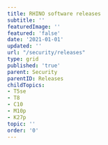 ```yaml
---
title: RHINO software releases
subtitle: ''
featuredImage: ''
featured: 'false'
date: '2021-01-01'
updated: ''
url: "/security/releases"
type: grid
published: 'true'
parent: Security
parentID: Releases
childTopics:
- T5se
- T8
- C10
- M10p
- K27p
topic: ''
order: '0'
---
```

